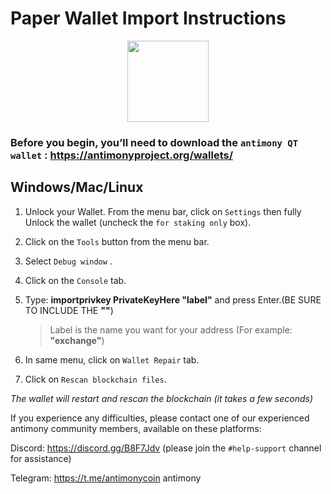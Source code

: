 # Paper Wallet Import Instructions

<p align="center">
    <img src="https://media.discordapp.net/attachments/516295832904138762/542275592704491521/bitcoin.png"
        height="130">
</p>

### Before you begin, you’ll need to download the `antimony QT wallet` : https://antimonyproject.org/wallets/


## Windows/Mac/Linux 

1. Unlock your Wallet. From the menu bar, click on `Settings` then fully Unlock the wallet (uncheck the `for staking only` box).

2. Click on the `Tools` button from the menu bar.  

3. Select `Debug window` .

4. Click on the `Console` tab. 

5. Type:  **importprivkey PrivateKeyHere "label"**  and press Enter.(BE SURE TO INCLUDE THE **""**)  
	>Label is the name you want for your address (For example: **"exchange"**)
	
6. In same menu, click on `Wallet Repair` tab.

7. Click on `Rescan blockchain files`.

*The wallet will restart and rescan the blockchain (it takes a few seconds)*


If you experience any difficulties, please contact one of our experienced antimony community members, available on these platforms: 


Discord: https://discord.gg/B8F7Jdv 
(please join the `#help-support` channel for assistance) 
 
Telegram: https://t.me/antimonycoin antimony
